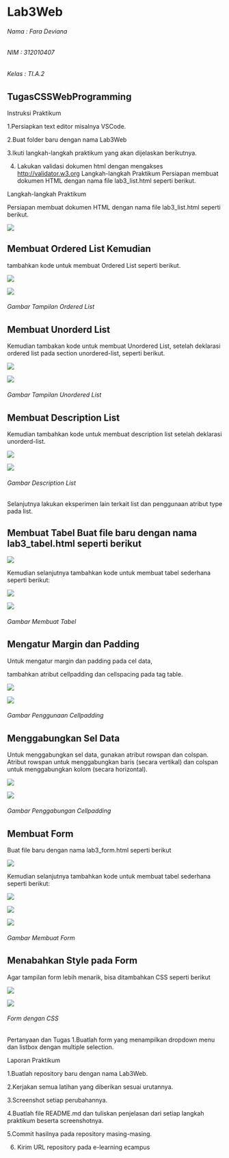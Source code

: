 # Lab3Web
###### Nama : Fara Deviana
###### NIM : 312010407
###### Kelas : TI.A.2

## TugasCSSWebProgramming



Instruksi Praktikum 

1.Persiapkan text editor misalnya VSCode. 

2.Buat folder baru dengan nama Lab3Web 

3.Ikuti langkah-langkah praktikum yang akan dijelaskan berikutnya.

4. Lakukan validasi dokumen html dengan mengakses http://validator.w3.org Langkah-langkah Praktikum Persiapan membuat dokumen HTML dengan nama file lab3_list.html seperti berikut. 

Langkah-langkah Praktikum 

Persiapan membuat dokumen HTML dengan nama file lab3_list.html seperti berikut.

![](images/1%20first.png)

## Membuat Ordered List Kemudian 

tambahkan kode untuk membuat Ordered List seperti berikut.

![](images/2%20second.png)



![](images/membuat%20list.jpg)

###### Gambar Tampilan Ordered List

## Membuat Unorderd List 

Kemudian tambakan kode untuk membuat Unordered List, setelah deklarasi ordered list pada section unordered-list, seperti berikut.


![](images/3%20third.png)

![](images/unorder%20list.jpg)

###### Gambar Tampilan Unordered List

## Membuat Description List 

Kemudian tambahkan kode untuk membuat description list setelah deklarasi unorderd-list.

![](images/4%20four.png)

![](images/description%20list.jpg)

###### Gambar Description List

Selanjutnya lakukan eksperimen lain terkait list dan penggunaan atribut type pada list. 

## Membuat Tabel Buat file baru dengan nama lab3_tabel.html seperti berikut

![](images/5%20five.png)

Kemudian selanjutnya tambahkan kode untuk membuat tabel sederhana seperti berikut:

![](images/6%20six.png)

![](images/membuat%20table.jpg)

###### Gambar Membuat Tabel

## Mengatur Margin dan Padding 

Untuk mengatur margin dan padding pada cel data, 

tambahkan atribut cellpadding dan cellspacing pada tag table.

![](images/7%20seven.png)


![](images/cell%20padding.jpg)

###### Gambar Penggunaan Cellpadding

## Menggabungkan Sel Data 
Untuk menggabungkan sel data, gunakan atribut rowspan dan colspan. Atribut rowspan untuk menggabungkan baris (secara vertikal) dan colspan untuk menggabungkan kolom (secara horizontal).

![](images/8%20eight.png)

![](images/penggabungan%20cell.jpg)

###### Gambar Penggabungan Cellpadding

## Membuat Form 

Buat file baru dengan nama lab3_form.html seperti berikut

![](images/9%20nine.png)


Kemudian selanjutnya tambahkan kode untuk membuat tabel sederhana seperti berikut:

![](images/10%20ten.png)

![](images/11%20eleven.png)

![](images/membuat%20form.jpg)

###### Gambar Membuat Form

## Menabahkan Style pada Form 

Agar tampilan form lebih menarik, bisa ditambahkan CSS seperti berikut

![](images/12%20twelve.png)

![](images/form%20CSS.jpg)

###### Form dengan CSS

Pertanyaan dan Tugas 
1.Buatlah form yang menampilkan dropdown menu dan listbox dengan multiple selection. 

Laporan Praktikum 

1.Buatlah repository baru dengan nama Lab3Web. 

2.Kerjakan semua latihan yang diberikan sesuai urutannya. 

3.Screenshot setiap perubahannya. 

4.Buatlah file README.md dan tuliskan penjelasan dari setiap langkah praktikum beserta screenshotnya. 

5.Commit hasilnya pada repository masing-masing. 

6. Kirim URL repository pada e-learning ecampus
